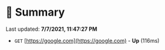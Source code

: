 # 📖 Summary
Last updated: **7/7/2021, 11:47:27 PM**

- `GET` [https://google.com](https://google.com) - **Up** (116ms)
